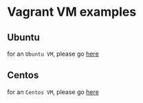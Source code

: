 # Vagrant VM examples

## Ubuntu 
for an `Ubuntu VM`, please go [here](./centos)


## Centos
for an `Centos VM`, please go [here](./centos)
